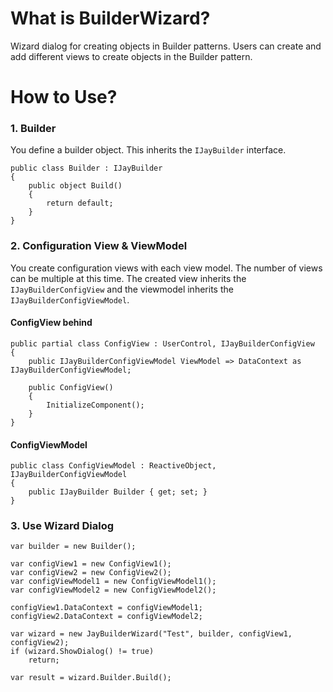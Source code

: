 # What is BuilderWizard?
Wizard dialog for creating objects in Builder patterns. Users can create and add different views to create objects in the Builder pattern.

# How to Use?

### 1. Builder
You define a builder object. This inherits the `IJayBuilder` interface.
```
public class Builder : IJayBuilder
{
    public object Build()
    {
        return default;
    }
}
```

### 2. Configuration View & ViewModel
You create configuration views with each view model. The number of views can be multiple at this time. The created view inherits the `IJayBuilderConfigView` and the viewmodel inherits the `IJayBuilderConfigViewModel`.

#### ConfigView behind
```
public partial class ConfigView : UserControl, IJayBuilderConfigView
{
    public IJayBuilderConfigViewModel ViewModel => DataContext as IJayBuilderConfigViewModel;

    public ConfigView()
    {
        InitializeComponent();
    }
}
```

#### ConfigViewModel
```
public class ConfigViewModel : ReactiveObject, IJayBuilderConfigViewModel
{
    public IJayBuilder Builder { get; set; }
}
```

### 3. Use Wizard Dialog
```
var builder = new Builder();

var configView1 = new ConfigView1();
var configView2 = new ConfigView2();
var configViewModel1 = new ConfigViewModel1();
var configViewModel2 = new ConfigViewModel2();

configView1.DataContext = configViewModel1;
configView2.DataContext = configViewModel2;

var wizard = new JayBuilderWizard("Test", builder, configView1, configView2);
if (wizard.ShowDialog() != true)
    return;

var result = wizard.Builder.Build();
```
